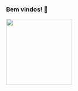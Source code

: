 ### Bem vindos! 👋
<!--
**GabrielNBS/GabrielNBS** is a ✨ _special_ ✨ repository because its `README.md` (this file) appears on your GitHub profile.


- 🔭 I’m currently working on ...
- 🌱 I’m currently learning ...
- 👯 I’m looking to collaborate on ...
- 🤔 I’m looking for help with ...
- 💬 Ask me about ...
- 📫 How to reach me: ...
- 😄 Pronouns: ...
- ⚡ Fun fact: ...
-->

<div align="center">
<a href="https://github.com/GabrielNBS>
<img height="180em" src="https://github-readme-stats.vercel.app/api/top-langs/?username=GabrielNBS&layout=compact&langs_count=7&theme=dracula"/>
</div>
<img height="180em" src="https://github-readme-stats.vercel.app/api?username=GabrielNBS&show_icons=true&theme=dracula&include_all_commits=true&count_private=true"/>
